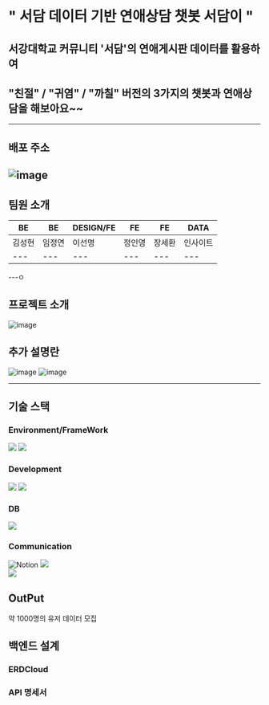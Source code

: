 # " 서담 데이터 기반 연애상담 챗봇 서담이 "
## 서강대학교 커뮤니티 '서담'의 연애게시판 데이터를 활용하여
## "친절" / "귀염" / "까칠" 버전의 3가지의 챗봇과 연애상담을 해보아요~~

---
## 배포 주소
![image](https://github.com/ssodam-project/BackEnd/assets/48240083/8d753fd5-1059-4557-ace2-0b07ff6aa6ea)
---
## 팀원 소개
| BE | BE | DESIGN/FE | FE | FE | DATA |  
| --- | --- | --- | --- | --- | --- |
| 김성현 | 임정연 | 이선명 | 정인영 | 장세환 | 인사이트 |
| --- | --- | --- | --- | --- | --- | --- |

---ㅇ
## 프로젝트 소개

![image](https://github.com/ssodam-project/BackEnd/assets/48240083/c5e549b6-7270-45db-85b1-5aa08b6eee48)
## 추가 설명란
![image](https://github.com/ssodam-project/BackEnd/assets/48240083/5327dac9-3516-445f-91e2-f33b7f6cb8b4)
![image](https://github.com/ssodam-project/BackEnd/assets/48240083/f5e78706-1fd5-45a2-bfc3-6f5e19773071)

---
## 기술 스택
### Environment/FrameWork
<img src="https://img.shields.io/badge/springboot-6DB33F?style=for-the-badge&logo=springboot&logoColor=white">
<img src="https://img.shields.io/badge/gradle-02303A?style=for-the-badge&logo=gradle&logoColor=white">

### Development
<img src="https://img.shields.io/badge/java-007396?style=for-the-badge&logo=java&logoColor=white">
<img src="https://img.shields.io/badge/linux-FCC624?style=for-the-badge&logo=linux&logoColor=black">

### DB
<img src="https://img.shields.io/badge/mariaDB-003545?style=for-the-badge&logo=mariaDB&logoColor=white">


### Communication
![Notion](https://img.shields.io/badge/Notion-000000?style=for-the-badge&logo=Notion&logoColor=white)
<img src="https://img.shields.io/badge/github-181717?style=for-the-badge&logo=github&logoColor=white">     
<img src="https://img.shields.io/badge/git-F05032?style=for-the-badge&logo=git&logoColor=white">




## OutPut
약 1000명의 유저 데이터 모집


## 백엔드 설계
### ERDCloud


### API 명세서





